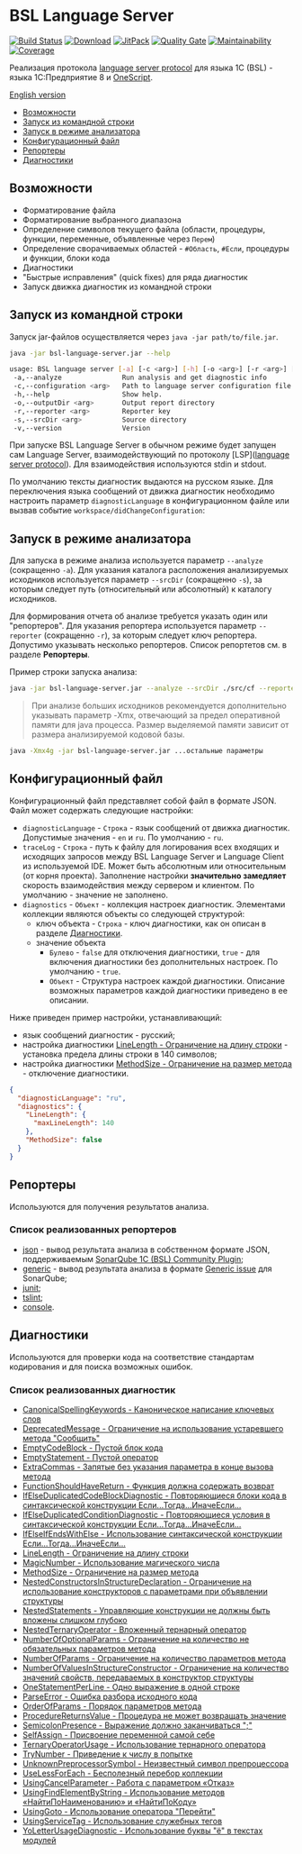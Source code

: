 # BSL Language Server

[![Build Status](https://travis-ci.org/1c-syntax/bsl-language-server.svg?branch=master)](https://travis-ci.org/1c-syntax/bsl-language-server)
[![Download](https://img.shields.io/github/release/1c-syntax/bsl-language-server.svg?label=download&style=flat-square)](https://github.com/1c-syntax/bsl-language-server/releases/latest)
[![JitPack](https://jitpack.io/v/1c-syntax/bsl-language-server.svg)](https://jitpack.io/#1c-syntax/bsl-language-server)
[![Quality Gate](https://sonarcloud.io/api/project_badges/measure?project=1c-syntax_bsl-language-server&metric=alert_status)](https://sonarcloud.io/dashboard?id=1c-syntax_bsl-language-server)
[![Maintainability](https://sonarcloud.io/api/project_badges/measure?project=1c-syntax_bsl-language-server&metric=sqale_rating)](https://sonarcloud.io/dashboard?id=1c-syntax_bsl-language-server)
[![Coverage](https://sonarcloud.io/api/project_badges/measure?project=1c-syntax_bsl-language-server&metric=coverage)](https://sonarcloud.io/dashboard?id=1c-syntax_bsl-language-server)

Реализация протокола [language server protocol](https://microsoft.github.io/language-server-protocol/) для языка 1C (BSL) - языка 1С:Предприятие 8 и [OneScript](http://oscript.io).

[English version](en/index.md)

* <a href="#capabilities">Возможности</a>
* <a href="#cli">Запуск из командной строки</a>
* <a href="#analyze">Запуск в режиме анализатора</a>
* <a href="#configuration">Конфигурационный файл</a>
* <a href="#reporters">Репортеры</a>
* <a href="#diagnostics">Диагностики</a>

<a id="capabilities"/>

## Возможности

* Форматирование файла
* Форматирование выбранного диапазона
* Определение символов текущего файла (области, процедуры, функции, переменные, объявленные через `Перем`)
* Определение сворачиваемых областей - `#Область`, `#Если`, процедуры и функции, блоки кода
* Диагностики
* "Быстрые исправления" (quick fixes) для ряда диагностик
* Запуск движка диагностик из командной строки

<a id="cli"/>

## Запуск из командной строки

Запуск jar-файлов осуществляется через `java -jar path/to/file.jar`.

```sh
java -jar bsl-language-server.jar --help

usage: BSL language server [-a] [-c <arg>] [-h] [-o <arg>] [-r <arg>] [-s <arg>]
 -a,--analyze               Run analysis and get diagnostic info
 -c,--configuration <arg>   Path to language server configuration file
 -h,--help                  Show help.
 -o,--outputDir <arg>       Output report directory
 -r,--reporter <arg>        Reporter key
 -s,--srcDir <arg>          Source directory
 -v,--version               Version
```

При запуске BSL Language Server в обычном режиме будет запущен сам Language Server, взаимодействующий по протоколу [LSP]([language server protocol](https://microsoft.github.io/language-server-protocol/)). Для взаимодействия используются stdin и stdout.

По умолчанию тексты диагностик выдаются на русском языке. Для переключения языка сообщений от движка диагностик необходимо настроить параметр `diagnosticLanguage` в конфигурационном файле или вызвав событие `workspace/didChangeConfiguration`:

<a id="analyze"/>

## Запуск в режиме анализатора

Для запуска в режиме анализа используется параметр `--analyze` (сокращенно `-a`). Для указания каталога расположения анализируемых исходников используется параметр `--srcDir` (сокращенно `-s`), за которым следует путь (относительный или абсолютный) к каталогу исходников.

Для формирования отчета об анализе требуется указать один или "репортеров". Для указания репортера используется параметр `--reporter` (сокращенно `-r`), за которым следует ключ репортера. Допустимо указывать несколько репортеров. Список репортетов см. в разделе **Репортеры**.

Пример строки запуска анализа:

```sh
java -jar bsl-language-server.jar --analyze --srcDir ./src/cf --reporter json
```

> При анализе больших исходников рекомендуется дополнительно указывать параметр -Xmx, отвечающий за предел оперативной памяти для java процесса. Размер выделяемой памяти зависит от размера анализируемой кодовой базы.

```sh
java -Xmx4g -jar bsl-language-server.jar ...остальные параметры
```

<a id="configuration"/>

## Конфигурационный файл

Конфигурационный файл представляет собой файл в формате JSON. Файл может содержать следующие настройки:

* `diagnosticLanguage` - `Строка` - язык сообщений от движка диагностик. Допустимые значения - `en` и `ru`. По умолчанию - `ru`.
* `traceLog` - `Строка` - путь к файлу для логирования всех входящих и исходящих запросов между BSL Language Server и Language Client из используемой IDE. Может быть абсолютным или относительным (от корня проекта). Заполнение настройки **значительно замедляет** скорость взаимодействия между сервером и клиентом. По умолчанию - значение не заполнено.
* `diagnostics` - `Объект` - коллекция настроек диагностик. Элементами коллекции являются объекты со следующей структурой:
    * ключ объекта - `Строка` - ключ диагностики, как он описан в разделе <a href="#diagnostics">Диагностики</a>.
    * значение объекта
      - `Булево` - `false` для отключения диагностики, `true` - для включения диагностики без дополнительных настроек. По умолчанию - `true`.  
      - `Объект` - Структура настроек каждой диагностики. Описание возможных параметров каждой диагностики приведено в ее описании.

Ниже приведен пример настройки, устанавливающий:
* язык сообщений диагностик - русский;
* настройка диагностики [LineLength - Ограничение на длину строки](diagnostics/LineLength.md) - установка предела длины строки в 140 символов;
* настройка диагностики [MethodSize - Ограничение на размер метода](diagnostics/MethodSize.md) - отключение диагностики.

```json
{
  "diagnosticLanguage": "ru",
  "diagnostics": {
    "LineLength": {
      "maxLineLength": 140
    },
    "MethodSize": false
  }
}
```

<a id="reporters"/>

## Репортеры

Используются для получения результатов анализа.

### Список реализованных репортеров

* [json](reporters/json.md) - вывод результата анализа в собственном формате JSON, поддерживаемым [SonarQube 1C (BSL) Community Plugin](https://github.com/1c-syntax/sonar-bsl-plugin-community);
* [generic](reporters/generic.md) - вывод результата анализа в формате [Generic issue](https://docs.sonarqube.org/latest/analysis/generic-issue/) для SonarQube;
* [junit](reporters/junit.md);
* [tslint](reporters/tslint.md);
* [console](reporters/console.md).

<a id="diagnostics"/>

## Диагностики

Используются для проверки кода на соответствие стандартам кодирования и для поиска возможных ошибок.

### Список реализованных диагностик

* [CanonicalSpellingKeywords - Каноническое написание ключевых слов](diagnostics/CanonicalSpellingKeywords.md)
* [DeprecatedMessage - Ограничение на использование устаревшего метода "Сообщить"](diagnostics/DeprecatedMessage.md)
* [EmptyCodeBlock - Пустой блок кода](diagnostics/EmptyCodeBlock.md)
* [EmptyStatement - Пустой оператор](diagnostics/EmptyStatement.md)
* [ExtraCommas - Запятые без указания параметра в конце вызова метода](diagnostics/ExtraCommas.md)
* [FunctionShouldHaveReturn - Функция должна содержать возврат](diagnostics/FunctionShouldHaveReturn.md)
* [IfElseDuplicatedCodeBlockDiagnostic - Повторяющиеся блоки кода в синтаксической конструкции Если...Тогда...ИначеЕсли...](diagnostics/IfElseDuplicatedCodeBlock.md)
* [IfElseDuplicatedConditionDiagnostic - Повторяющиеся условия в синтаксической конструкции Если...Тогда...ИначеЕсли...](diagnostics/IfElseDuplicatedCondition.md)
* [IfElseIfEndsWithElse - Использование синтаксической конструкции Если...Тогда...ИначеЕсли...](diagnostics/IfElseIfEndsWithElse.md)
* [LineLength - Ограничение на длину строки](diagnostics/LineLength.md)
* [MagicNumber - Использование магического числа](diagnostics/MagicNumber.md)
* [MethodSize - Ограничение на размер метода](diagnostics/MethodSize.md)
* [NestedConstructorsInStructureDeclaration - Ограничение на использование конструкторов с параметрами при объявлении структуры](diagnostics/NestedConstructorsInStructureDeclaration.md)
* [NestedStatements - Управляющие конструкции не должны быть вложены слишком глубоко](diagnostics/NestedStatements.md)
* [NestedTernaryOperator - Вложенный тернарный оператор](diagnostics/NestedTernaryOperator.md)
* [NumberOfOptionalParams - Ограничение на количество не обязательных параметров метода](diagnostics/NumberOfOptionalParams.md)
* [NumberOfParams - Ограничение на количество параметров метода](diagnostics/NumberOfParams.md)
* [NumberOfValuesInStructureConstructor - Ограничение на количество значений свойств, передаваемых в конструктор структуры](diagnostics/NumberOfValuesInStructureConstructor.md)
* [OneStatementPerLine - Одно выражение в одной строке](diagnostics/OneStatementPerLine.md)
* [ParseError - Ошибка разбора исходного кода](diagnostics/ParseError.md)
* [OrderOfParams - Порядок параметров метода](diagnostics/OrderOfParams.md)
* [ProcedureReturnsValue - Процедура не может возвращать значение](diagnostics/ProcedureReturnsValue.md)
* [SemicolonPresence - Выражение должно заканчиваться ";"](diagnostics/SemicolonPresence.md)
* [SelfAssign - Присвоение переменной самой себе](diagnostics/SelfAssign.md)
* [TernaryOperatorUsage - Использование тернарного оператора](diagnostics/TernaryOperatorUsage.md)
* [TryNumber - Приведение к числу в попытке](diagnostics/TryNumber.md)
* [UnknownPreprocessorSymbol - Неизвестный символ препроцессора](diagnostics/UnknownPreprocessorSymbol.md)
* [UseLessForEach - Бесполезный перебор коллекции](diagnostics/UseLessForEach.md)
* [UsingCancelParameter - Работа с параметром «Отказ»](diagnostics/UsingCancelParameter.md)
* [UsingFindElementByString - Использование методов «НайтиПоНаименованию» и «НайтиПоКоду»](diagnostics/UsingFindElementByString.md)
* [UsingGoto - Использование оператора "Перейти"](diagnostics/UsingGoto.md)
* [UsingServiceTag - Использование служебных тегов](diagnostics/UsingServiceTag.md)
* [YoLetterUsageDiagnostic - Использование буквы "ё" в текстах модулей](diagnostics/YoLetterUsage.md)
